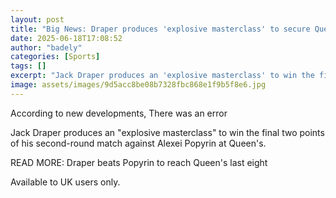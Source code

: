 ```yaml
---
layout: post
title: "Big News: Draper produces 'explosive masterclass' to secure Queen's win"
date: 2025-06-18T17:08:52
author: "badely"
categories: [Sports]
tags: []
excerpt: "Jack Draper produces an 'explosive masterclass' to win the final two points of his second-round match against Alexei Popyrin at Queen's."
image: assets/images/9d5acc8be08b7328fbc868e1f9b5f8e6.jpg
---
```


According to new developments, There was an error

Jack Draper produces an "explosive masterclass" to win the final two points of his second-round match against Alexei Popyrin at Queen's.

READ MORE: Draper beats Popyrin to reach Queen's last eight

Available to UK users only.

